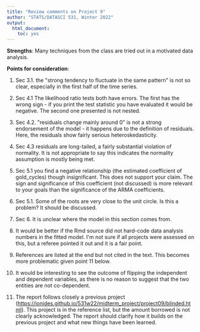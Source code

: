 ```yaml
---
title: "Review comments on Project 9"
author: "STATS/DATASCI 531, Winter 2022"
output:
  html_document:
    toc: yes
---
```


**Strengths**: Many techniques from the class are tried out in a motivated data analysis.

**Points for consideration**:

1. Sec 3.1. the "strong tendency to fluctuate in the same pattern" is not so clear, especially in the first half of the time series.

2. Sec 4.1 The likelihood ratio tests both have errors. The first has the wrong sign - if you print the test statistic you have evaluated it would be negative. The second one presented is not nested.

3. Sec 4.2. "residuals change mainly around 0" is not a strong endorsement of the model - it happens due to the definition of residuals. Here, the residuals show fairly serious heteroskedasticity.

4. Sec 4.3 residuals are long-tailed, a fairly substantial violation of normality. It is not appropriate to say this indicates the normality assumption is mostly being met.

5. Sec 5.1 you find a negative relationship (the estimated coefficient of gold_cycles) though insignificant. This does not support your claim. The sign and significance of this coefficient (not discussed) is more relevant to your goals than the significance of the ARMA coefficients.

6. Sec 5.1. Some of the roots are very close to the unit circle. Is this a problem? It should be discussed.

7. Sec 6. It is unclear where the model in this section comes from.

8. It would be better if the Rmd source did not hard-code data analysis numbers in the fitted model. I'm not sure if all projects were assessed on this, but a referee pointed it out and it is a fair point.

9. References are listed at the end but not cited in the text. This becomes more problematic given point 11 below.

10. It would be interesting to see the outcome of flipping the independent and dependent variables, as there is no reason to suggest that the two entities are not co-dependent.

11. The report follows closely a previous project (https://ionides.github.io/531w22/midterm_project/project09/blinded.html). This project is in the reference list, but the amount borrowed is not clearly acknowledged. The report should clarify how it builds on the previous project and what new things have been learned.




